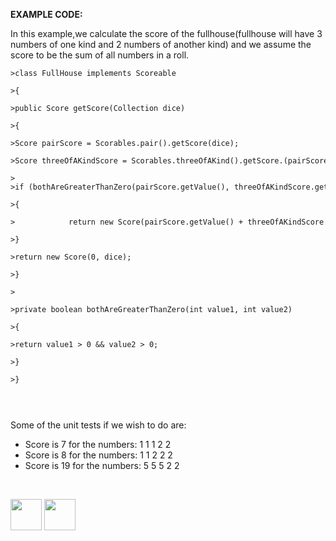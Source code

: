 <b>EXAMPLE CODE:</b>

<p>In this example,we calculate the score of the fullhouse(fullhouse will have 3 numbers of one kind and 2 numbers of another kind) and we assume the score to be the sum of all numbers in a roll.
</p>
<code><pre>
>class FullHouse implements Scoreable<br> 
>{<br>
>public Score getScore(Collection dice) <br>
>{<br>
>Score pairScore = Scorables.pair().getScore(dice);<br>
>Score threeOfAKindScore = Scorables.threeOfAKind().getScore.(pairScore.getReminder());<br>
>        
>if (bothAreGreaterThanZero(pairScore.getValue(), threeOfAKindScore.getValue()))<br> 
>{<br>
>            return new Score(pairScore.getValue() + threeOfAKindScore.getValue()); // no reminder<br>
>}<br>
>return new Score(0, dice);<br>
>}<br>
><br>
>private boolean bothAreGreaterThanZero(int value1, int value2)<br> 
>{<br>
>return value1 > 0 && value2 > 0;<br>
>}<br>
>}<br>
</pre></code>
<br>

Some of the unit tests if we wish to do are:

- Score is 7 for the numbers: 1 1 1 2 2
- Score is 8 for the numbers: 1 1 2 2 2
- Score is 19 for the numbers: 5 5 5 2 2
<br>

[<img src="https://cloud.githubusercontent.com/assets/14101008/10718970/e8253ecc-7b43-11e5-8fcb-af3acab64686.png" width="50" height="50"></img>](https://github.com/hariniiyer/CSCI-5828_Presentation2_Testing-Frameworks/blob/master/datadriven.md)
[<img src="https://cloud.githubusercontent.com/assets/14101008/10718969/e5b6db32-7b43-11e5-886a-b848ca79f105.png" width="50" height="50"></img>](https://github.com/hariniiyer/CSCI-5828_Presentation2_Testing-Frameworks/blob/master/data2.md)
